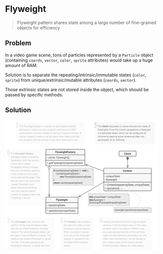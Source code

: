 # Flyweight

> Flyweight pattern shares state among a large number of fine-grained objects for efficiency

## Problem

In a video game scene, tons of particles represented by a `Particle` object (containing `coords`, `vector`, `color`, `sprite` attributes) would take up a huge amount of RAM.

Solution is to separate the repeating/intrinsic/immutable states (`color`, `sprite`) from unique/extrinsic/mutable attributes (`coords`, `vector`).

Those extrinsic states are not stored inside the object, which should be passed by specific methods.

## Solution

![Flyweight Structure](../res/flyweight-pattern-class-diagram.png)
